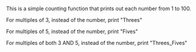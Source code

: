 This is a simple counting function that prints out each number from 1 to 100.

For multiples of 3, instead of the number, print "Threes"

For multiples of 5, instead of the number, print "Fives"

For multiples of both 3 AND 5, instead of the number, print "Threes_Fives"
